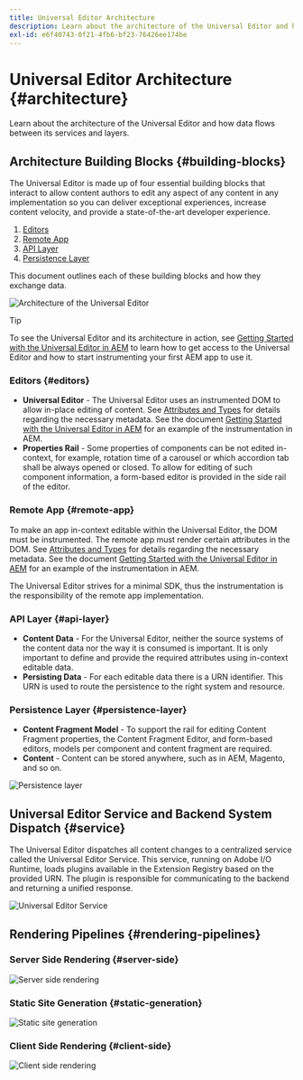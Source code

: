 ```yaml
---
title: Universal Editor Architecture
description: Learn about the architecture of the Universal Editor and how data flows between its services and layers.
exl-id: e6f40743-0f21-4fb6-bf23-76426ee174be
---
```


# Universal Editor Architecture {#architecture}

Learn about the architecture of the Universal Editor and how data flows between its services and layers.

## Architecture Building Blocks {#building-blocks}

The Universal Editor is made up of four essential building blocks that interact to allow content authors to edit any aspect of any content in any implementation so you can deliver exceptional experiences, increase content velocity, and provide a state-of-the-art developer experience.

1. [Editors](#editors)
1. [Remote App](#remote-app)
1. [API Layer](#api-layer)
1. [Persistence Layer](#persistence-layer)

This document outlines each of these building blocks and how they exchange data.

![Architecture of the Universal Editor](assets/architecture.png)

>[!TIP]
>
>To see the Universal Editor and its architecture in action, see [Getting Started with the Universal Editor in AEM](getting-started.md) to learn how to get access to the Universal Editor and how to start instrumenting your first AEM app to use it.

### Editors {#editors}

* **Universal Editor** - The Universal Editor uses an instrumented DOM to allow in-place editing of content. See [Attributes and Types](attributes-types.md) for details regarding the necessary metadata. See the document [Getting Started with the Universal Editor in AEM](getting-started.md) for an example of the instrumentation in AEM.
* **Properties Rail** - Some properties of components can be not edited in-context, for example, rotation time of a carousel or which accordion tab shall be always opened or closed. To allow for editing of such component information, a form-based editor is provided in the side rail of the editor.

### Remote App {#remote-app}

To make an app in-context editable within the Universal Editor, the DOM must be instrumented. The remote app must render certain attributes in the DOM. See [Attributes and Types](attributes-types.md) for details regarding the necessary metadata. See the document [Getting Started with the Universal Editor in AEM](getting-started.md) for an example of the instrumentation in AEM.

The Universal Editor strives for a minimal SDK, thus the instrumentation is the responsibility of the remote app implementation.

### API Layer {#api-layer}

* **Content Data** - For the Universal Editor, neither the source systems of the content data nor the way it is consumed is important. It is only important to define and provide the required attributes using in-context editable data.
* **Persisting Data** - For each editable data there is a URN identifier. This URN is used to route the persistence to the right system and resource.

### Persistence Layer {#persistence-layer}

* **Content Fragment Model** - To support the rail for editing Content Fragment properties, the Content Fragment Editor, and form-based editors, models per component and content fragment are required.
* **Content** - Content can be stored anywhere, such as in AEM, Magento, and so on. 

![Persistence layer](assets/persistence-layer.png)

## Universal Editor Service and Backend System Dispatch {#service}

The Universal Editor dispatches all content changes to a centralized service called the Universal Editor Service. This service, running on Adobe I/O Runtime, loads plugins available in the Extension Registry based on the provided URN. The plugin is responsible for communicating to the backend and returning a unified response.

![Universal Editor Service](assets/universal-editor-service.png)

## Rendering Pipelines {#rendering-pipelines}

### Server Side Rendering {#server-side}

![Server side rendering](assets/server-side.png)

### Static Site Generation {#static-generation}

![Static site generation](assets/static-generation.png)

### Client Side Rendering {#client-side}

![Client side rendering](assets/client-side.png)
